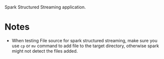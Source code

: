 Spark Structured Streaming application.


# Notes

- When testing File source for spark structured streaming, make sure you
use `cp` or `mv` command to add file to the target directory, otherwise
  spark might not detect the files added.